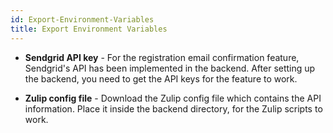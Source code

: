 ```yaml
---
id: Export-Environment-Variables
title: Export Environment Variables
---
```


- **Sendgrid API key** - For the registration email confirmation feature, Sendgrid's API has been implemented in the backend. After setting up the backend, you need to get the API keys for the feature to work.

- **Zulip config file** - Download the Zulip config file which contains the API information. Place it inside the backend directory, for the Zulip scripts to work.

